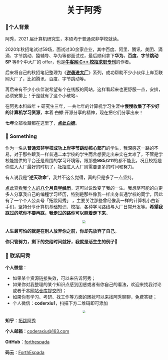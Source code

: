 <p id="关于阿秀"></p>
<h1 align="center">关于阿秀</h1>

<p id="个人背景"></p>

### **🎉个人背景**

阿秀，2021 届计算机研究生，本硕均于普通双非学校就读。

2020年秋招笔试过59场，面试过30余家企业，其中百度、阿里、腾讯、美团、滴滴、字节跳动、猿辅导、华为等都面试过，最后顺利拿下**华为、百度、字节跳动SP** 等6个中大厂的 offer，也是[**牛客网 C++ 校招求职专刊**](https://www.nowcoder.com/tutorial/10043/index)的作者。

后来将自己的秋招笔记整理为《[**逆袭进大厂**](https://mp.weixin.qq.com/mp/appmsgalbum?__biz=Mzg2MDU0ODM3MA==&action=getalbum&album_id=1728595536544366595&uin=&key=&devicetype=Windows+10+x64&version=6302019a&lang=zh_CN&ascene=7&fontgear=2)》系列，成功帮助不少小伙伴上岸互联网大厂了，比如腾讯、百度、字节跳动等。

再后来有不少小伙伴说希望有个在线版的网站，这样看起来也更舒服一点，安排，必须安排上！于是就有了这个小破站~

在阿秀本科四年 + 研究生三年，一共七年的计算机学习生涯中**慢慢收集了不少好的计算机学习资源**，本着 ~~白嫖~~ 开源分享的精神，现在把它们分享出来！

**七年**全部收藏都在这里了，[**点此白嫖**](Doc/免费资源/Download.md)。

<p id="作为一名从"></p>

### 🐼 Something

作为一名从**普通双非学校成功上岸字节跳动核心部门**的学生，我深感这一路的不易，对于那些跟我一样普通二本学校的学生而言想要走出来实在太难了，不管是学校能提供的平台还是周围的学习环境等，跟那些**985/211**的都不能比，况且校招是你进入大厂最好的时机了，社招进入大厂则需要更多的时间和努力。

有人说我是“**逆天改命**”，我并不这么觉得，真的只是多了一点坚持。

[点此查看我个人的**八个月自学经历**](https://mp.weixin.qq.com/s/vSzbITIYEVQNE1LgIzmPJg)，这可以说改变了我的一生。我想尽可能的向更多人分享我自己的编程学习经历，特别是那些像我一样出身普通学校的同学，因此有了一个个人公众号「拓跋阿秀」 ，主要关注那些曾经像我一样的计算机小白新手们，坚持分享计算机基础知识、校招、各种学习路线与大厂日常开发等。**希望我踩过的坑你不要再踩，我走过的路你可以照着走下来**。 

<div align="center">
    <img src="https://cdn.jsdelivr.net/gh/forthespada/mediaImage2@3.8/202105/进大厂公众号.png" style="zoom:65%;" />
</div>


**人生最可怕的就是在别人放弃你之前，你却先放弃了自己**。

**你只管努力，剩下的交给时间就好，我就是活生生的例子💖**

<p id="联系阿秀"></p>

### 💌 联系阿秀

**个人微信**：

- 如果某个资源链接失效，可以来告诉阿秀；
- 如果你对我整理的某个知识点感到困惑或者有你自己的看法，欢迎来找我讨论或者于[本网站仓库提交PR](https://github.com/forthespada/InterviewGuide/issues)；
- 如果你有学习、考研、找工作等方面的困扰可以来找阿秀聊聊，免费答疑；
- 个人微信：**coderxiu1**，扫描下方二维码即可添加

<div align="center">
    <img src="https://cdn.jsdelivr.net/gh/forthespada/mediaImage3@1.0/202107/%E9%98%BF%E7%A7%80%E4%BA%8C%E5%8F%B7%E7%BA%AF%E5%BE%AE%E4%BF%A1.jpg" style="zoom:50%;" />
</div>


**知乎**：[拓跋阿秀](https://www.zhihu.com/people/tuo-ba-a-xiu)

**个人邮箱**：coderaxiu@163.com

**GitHub**：[forthespada](https://github.com/forthespada)

**码云**：[ForthEspada](https://gitee.com/ForthEspada)





